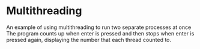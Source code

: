 # Multithreading
An example of using multithreading to run two separate processes at once
The program counts up when enter is pressed and then stops when enter is pressed again, displaying the number that each thread counted to.

